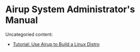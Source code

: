 # Airup System Administrator's Manual
Uncategoried content:
 - [Tutorial: Use Airup to Build a Linux Distro](distro_tutorial.md)